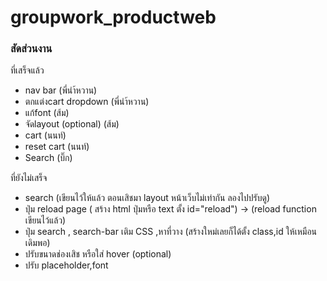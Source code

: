 # groupwork_productweb
### สัดส่วนงาน
ที่เสร็จแล้ว
- nav bar (พี่นำ้หวาน)
- ตกแต่งcart dropdown (พี่นำ้หวาน)
- แก้font (ส้ม)
- จัดlayout (optional) (ส้ม)
- cart  (นนท์)
- reset cart (นนท์)
- Search (บิ๊ก)

ที่ยังไม่เสร็จ
- search (เขียนไว้ให้แล้ว ตอนเสิชมา layout หน้าเว็บไม่เท่ากัน ลองไปปรับดู)
- ปุ่ม reload page ( สร้าง html ปุ่มหรือ text ตั้ง id="reload") -> (reload function เขียนไว้แล้ว)
- ปุ่ม search , search-bar เติม CSS ,หาที่วาง (สร้างใหม่เลยก็ได้ตั้ง class,id ให้เหมือนเดิมพอ)
- ปรับขนาดช่องเสิช หรือใส่ hover (optional) 
- ปรับ placeholder,font 

